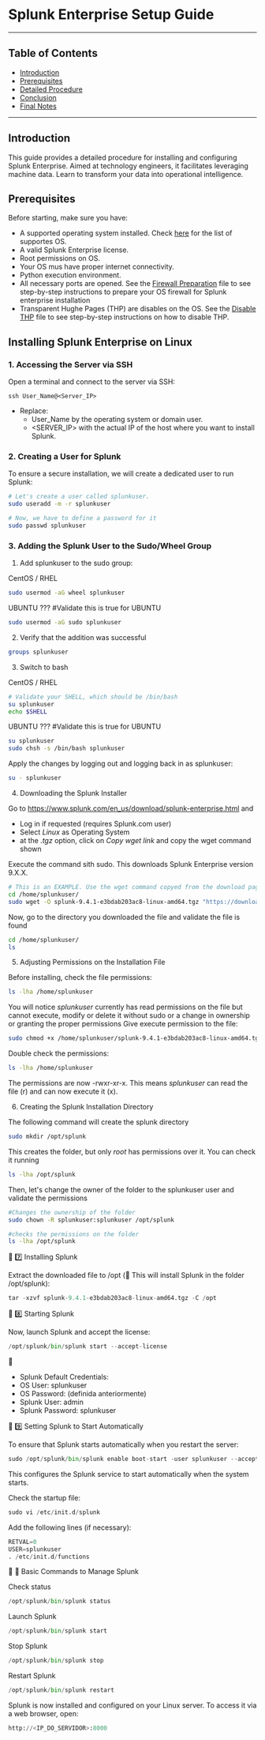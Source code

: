 # Splunk Enterprise Setup Guide

---

## Table of Contents

- [Introduction](#introduction)
- [Prerequisites](#prerequisites)
- [Detailed Procedure](#detailed-procedure)
- [Conclusion](#conclusion)
- [Final Notes](#final-notes)

---

## Introduction

This guide provides a detailed procedure for installing and configuring Splunk Enterprise. Aimed at technology engineers, it facilitates leveraging machine data. Learn to transform your data into operational intelligence.

## Prerequisites

Before starting, make sure you have:

* A supported operating system installed. Check [here](https://docs.splunk.com/Documentation/Splunk/9.4.1/Installation/Systemrequirements) for the list of supportes OS.
* A valid Splunk Enterprise license.
* Root permissions on OS.
* Your OS mus have proper internet connectivity.
* Python execution environment.
* All necessary ports are opened. See the [Firewall Preparation](https://github.com/splunkcep/splunk_platform/blob/main/OS_preparation/FirewallPrep_EN.md) file to see step-by-step instructions to prepare your OS firewall for Splunk enterprise installation
* Transparent Hughe Pages (THP) are disables on the OS. See the [Disable THP](https://github.com/splunkcep/splunk_platform/blob/main/OS_preparation/Disable_THP_EN.md) file to see  step-by-step instructions on how to disable THP.


## Installing Splunk Enterprise on Linux

### 1. Accessing the Server via SSH

Open a terminal and connect to the server via SSH:

`ssh User_Name@<Server_IP>`

* Replace:
    * User_Name by the operating system or domain user.
    * <SERVER_IP> with the actual IP of the host where you want to install Splunk.


### 2. Creating a User for Splunk

To ensure a secure installation, we will create a dedicated user to run Splunk:

```bash
# Let's create a user called splunkuser.
sudo useradd -m -r splunkuser

# Now, we have to define a password for it
sudo passwd splunkuser
```


### 3. Adding the Splunk User to the Sudo/Wheel Group

1. Add splunkuser to the sudo group:

CentOS / RHEL
```bash
sudo usermod -aG wheel splunkuser
```

UBUNTU ??? #Validate this is true for UBUNTU
```bash
sudo usermod -aG sudo splunkuser
```

2. Verify that the addition was successful
```bash
groups splunkuser
```

3. Switch to bash

CentOS / RHEL
```bash
# Validate your SHELL, which should be /bin/bash
su splunkuser
echo $SHELL  
```


UBUNTU ??? #Validate this is true for UBUNTU
```bash
su splunkuser
sudo chsh -s /bin/bash splunkuser
```

Apply the changes by logging out and logging back in as splunkuser:
```bash
su - splunkuser
```

4. Downloading the Splunk Installer

Go to https://www.splunk.com/en_us/download/splunk-enterprise.html and
* Log in if requested (requires Splunk.com user)
* Select *Linux* as Operating System
* at the *.tgz* option, click on *Copy wget link* and copy the wget command shown


Execute the command sith sudo. This downloads Splunk Enterprise version 9.X.X.

```bash
# This is an EXAMPLE. Use the wget command copyed from the download page.
cd /home/splunkuser/
sudo wget -O splunk-9.4.1-e3bdab203ac8-linux-amd64.tgz "https://download.splunk.com/products/splunk/releases/9.4.1/linux/splunk-9.4.1-e3bdab203ac8-linux-amd64.tgz"
```

Now, go to the directory you downloaded the file and validate the file is found

```bash
cd /home/splunkuser/
ls
```

5. Adjusting Permissions on the Installation File

Before installing, check the file permissions:
```bash
ls -lha /home/splunkuser
```

You will notice *splunkuser* currently has read permissions on the file but cannot execute, modify or delete it without sudo or a change in ownership or granting the proper permissions
Give execute permission to the file:

```bash
sudo chmod +x /home/splunkuser/splunk-9.4.1-e3bdab203ac8-linux-amd64.tgz
```

Double check the permissions:


```bash
ls -lha /home/splunkuser
```
The permissions are now -rwxr-xr-x. This means *splunkuser* can read the file (r) and can now execute it (x).

6. Creating the Splunk Installation Directory

The following command will create the splunk directory
```bash
sudo mkdir /opt/splunk
```
This creates the folder, but only *root* has permissions over it. You can check it running

```bash
ls -lha /opt/splunk
```

Then, let's change the owner of the folder to the splunkuser user and validate the permissions


```bash
#Changes the ownership of the folder
sudo chown -R splunkuser:splunkuser /opt/splunk

#checks the permissions on the folder
ls -lha /opt/splunk
```



🔹 7️⃣ Installing Splunk

Extract the downloaded file to /opt
(📌 This will install Splunk in the folder /opt/splunk):


```python
tar -xzvf splunk-9.4.1-e3bdab203ac8-linux-amd64.tgz -C /opt
```

🔹 8️⃣ Starting Splunk

Now, launch Splunk and accept the license:


```python
/opt/splunk/bin/splunk start --accept-license
```

🔑
* Splunk Default Credentials:
*	OS User: splunkuser
*	OS Password: (definida anteriormente)
*	Splunk User: admin
*	Splunk Password: splunkuser

🔹 9️⃣ Setting Splunk to Start Automatically

To ensure that Splunk starts automatically when you restart the server:


```python
sudo /opt/splunk/bin/splunk enable boot-start -user splunkuser --accept-license --answer-yes --no-prompt
```

This configures the Splunk service to start automatically when the system starts.

Check the startup file:


```python
sudo vi /etc/init.d/splunk
```

Add the following lines (if necessary):


```python
RETVAL=0
USER=splunkuser
. /etc/init.d/functions
```

🔹 🔄 Basic Commands to Manage Splunk

Check status


```python
/opt/splunk/bin/splunk status
```

Launch Splunk


```python
/opt/splunk/bin/splunk start
```

Stop Splunk


```python
/opt/splunk/bin/splunk stop
```

Restart Splunk


```python
/opt/splunk/bin/splunk restart
```

Splunk is now installed and configured on your Linux server. To access it via a web browser, open:


```python
http://<IP_DO_SERVIDOR>:8000
```

